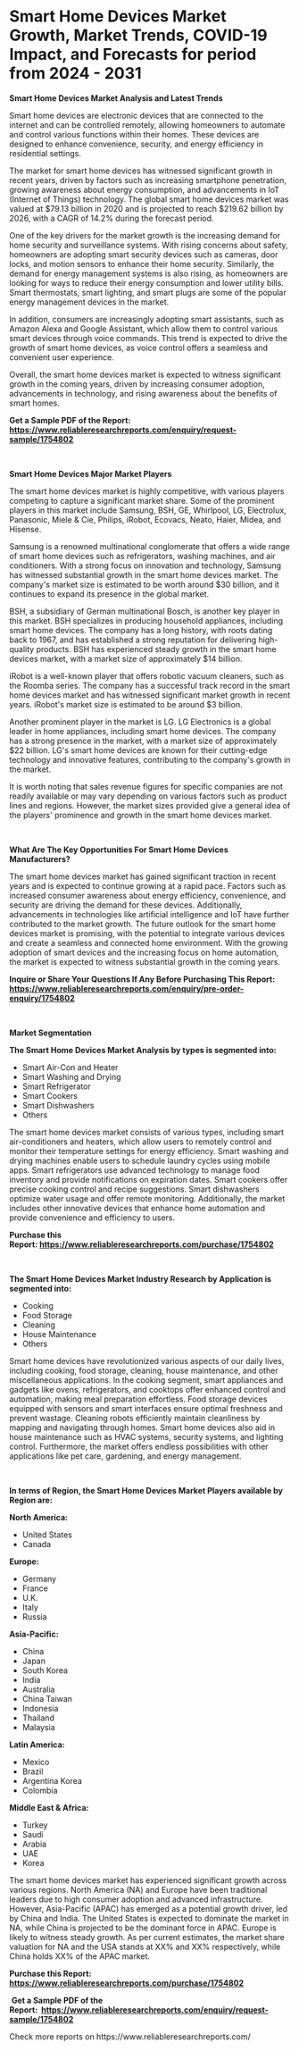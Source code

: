 <p><h1>Smart Home Devices Market Growth, Market Trends, COVID-19 Impact, and Forecasts for period from 2024 - 2031</h1></p><p><strong>Smart Home Devices Market Analysis and Latest Trends</strong></p>
<p><p>Smart home devices are electronic devices that are connected to the internet and can be controlled remotely, allowing homeowners to automate and control various functions within their homes. These devices are designed to enhance convenience, security, and energy efficiency in residential settings.</p><p>The market for smart home devices has witnessed significant growth in recent years, driven by factors such as increasing smartphone penetration, growing awareness about energy consumption, and advancements in IoT (Internet of Things) technology. The global smart home devices market was valued at $79.13 billion in 2020 and is projected to reach $219.62 billion by 2026, with a CAGR of 14.2% during the forecast period.</p><p>One of the key drivers for the market growth is the increasing demand for home security and surveillance systems. With rising concerns about safety, homeowners are adopting smart security devices such as cameras, door locks, and motion sensors to enhance their home security. Similarly, the demand for energy management systems is also rising, as homeowners are looking for ways to reduce their energy consumption and lower utility bills. Smart thermostats, smart lighting, and smart plugs are some of the popular energy management devices in the market.</p><p>In addition, consumers are increasingly adopting smart assistants, such as Amazon Alexa and Google Assistant, which allow them to control various smart devices through voice commands. This trend is expected to drive the growth of smart home devices, as voice control offers a seamless and convenient user experience.</p><p>Overall, the smart home devices market is expected to witness significant growth in the coming years, driven by increasing consumer adoption, advancements in technology, and rising awareness about the benefits of smart homes.</p></p>
<p><strong>Get a Sample PDF of the Report:&nbsp; <a href="https://www.reliableresearchreports.com/enquiry/request-sample/1754802">https://www.reliableresearchreports.com/enquiry/request-sample/1754802</a></strong></p>
<p>&nbsp;</p>
<p><strong>Smart Home Devices Major Market Players</strong></p>
<p><p>The smart home devices market is highly competitive, with various players competing to capture a significant market share. Some of the prominent players in this market include Samsung, BSH, GE, Whirlpool, LG, Electrolux, Panasonic, Miele & Cie, Philips, iRobot, Ecovacs, Neato, Haier, Midea, and Hisense.</p><p>Samsung is a renowned multinational conglomerate that offers a wide range of smart home devices such as refrigerators, washing machines, and air conditioners. With a strong focus on innovation and technology, Samsung has witnessed substantial growth in the smart home devices market. The company's market size is estimated to be worth around $30 billion, and it continues to expand its presence in the global market.</p><p>BSH, a subsidiary of German multinational Bosch, is another key player in this market. BSH specializes in producing household appliances, including smart home devices. The company has a long history, with roots dating back to 1967, and has established a strong reputation for delivering high-quality products. BSH has experienced steady growth in the smart home devices market, with a market size of approximately $14 billion.</p><p>iRobot is a well-known player that offers robotic vacuum cleaners, such as the Roomba series. The company has a successful track record in the smart home devices market and has witnessed significant market growth in recent years. iRobot's market size is estimated to be around $3 billion.</p><p>Another prominent player in the market is LG. LG Electronics is a global leader in home appliances, including smart home devices. The company has a strong presence in the market, with a market size of approximately $22 billion. LG's smart home devices are known for their cutting-edge technology and innovative features, contributing to the company's growth in the market.</p><p>It is worth noting that sales revenue figures for specific companies are not readily available or may vary depending on various factors such as product lines and regions. However, the market sizes provided give a general idea of the players' prominence and growth in the smart home devices market.</p></p>
<p>&nbsp;</p>
<p><strong>What Are The Key Opportunities For Smart Home Devices Manufacturers?</strong></p>
<p><p>The smart home devices market has gained significant traction in recent years and is expected to continue growing at a rapid pace. Factors such as increased consumer awareness about energy efficiency, convenience, and security are driving the demand for these devices. Additionally, advancements in technologies like artificial intelligence and IoT have further contributed to the market growth. The future outlook for the smart home devices market is promising, with the potential to integrate various devices and create a seamless and connected home environment. With the growing adoption of smart devices and the increasing focus on home automation, the market is expected to witness substantial growth in the coming years.</p></p>
<p><strong>Inquire or Share Your Questions If Any Before Purchasing This Report: <a href="https://www.reliableresearchreports.com/enquiry/pre-order-enquiry/1754802">https://www.reliableresearchreports.com/enquiry/pre-order-enquiry/1754802</a></strong></p>
<p>&nbsp;</p>
<p><strong>Market Segmentation</strong></p>
<p><strong>The Smart Home Devices Market Analysis by types is segmented into:</strong></p>
<p><ul><li>Smart Air-Con and Heater</li><li>Smart Washing and Drying</li><li>Smart Refrigerator</li><li>Smart Cookers</li><li>Smart Dishwashers</li><li>Others</li></ul></p>
<p><p>The smart home devices market consists of various types, including smart air-conditioners and heaters, which allow users to remotely control and monitor their temperature settings for energy efficiency. Smart washing and drying machines enable users to schedule laundry cycles using mobile apps. Smart refrigerators use advanced technology to manage food inventory and provide notifications on expiration dates. Smart cookers offer precise cooking control and recipe suggestions. Smart dishwashers optimize water usage and offer remote monitoring. Additionally, the market includes other innovative devices that enhance home automation and provide convenience and efficiency to users.</p></p>
<p><strong>Purchase this Report:&nbsp;<a href="https://www.reliableresearchreports.com/purchase/1754802">https://www.reliableresearchreports.com/purchase/1754802</a></strong></p>
<p>&nbsp;</p>
<p><strong>The Smart Home Devices Market Industry Research by Application is segmented into:</strong></p>
<p><ul><li>Cooking</li><li>Food Storage</li><li>Cleaning</li><li>House Maintenance</li><li>Others</li></ul></p>
<p><p>Smart home devices have revolutionized various aspects of our daily lives, including cooking, food storage, cleaning, house maintenance, and other miscellaneous applications. In the cooking segment, smart appliances and gadgets like ovens, refrigerators, and cooktops offer enhanced control and automation, making meal preparation effortless. Food storage devices equipped with sensors and smart interfaces ensure optimal freshness and prevent wastage. Cleaning robots efficiently maintain cleanliness by mapping and navigating through homes. Smart home devices also aid in house maintenance such as HVAC systems, security systems, and lighting control. Furthermore, the market offers endless possibilities with other applications like pet care, gardening, and energy management.</p></p>
<p>&nbsp;</p>
<p><strong>In terms of Region, the Smart Home Devices Market Players available by Region are:</strong></p>
<p>
    <p> <strong> North America: </strong>
        <ul>
            <li>United States</li>
            <li>Canada</li>
        </ul>
        </p> 
    <p> <strong> Europe: </strong>
        <ul>
            <li>Germany</li>
            <li>France</li>
            <li>U.K.</li>
            <li>Italy</li>
            <li>Russia</li>
        </ul>
        </p> 
    <p> <strong> Asia-Pacific: </strong>
        <ul>
            <li>China</li>
            <li>Japan</li>
            <li>South Korea</li>
            <li>India</li>
            <li>Australia</li>
            <li>China Taiwan</li>
            <li>Indonesia</li>
            <li>Thailand</li>
            <li>Malaysia</li>
        </ul>
        </p> 
    <p> <strong> Latin America: </strong>
        <ul>
            <li>Mexico</li>
            <li>Brazil</li>
            <li>Argentina Korea</li>
            <li>Colombia</li>
        </ul>
        </p> 
    <p> <strong> Middle East & Africa: </strong>
        <ul>
            <li>Turkey</li>
            <li>Saudi</li>
            <li>Arabia</li>
            <li>UAE</li>
            <li>Korea</li>
        </ul>
    </p>
    </p>
<p><p>The smart home devices market has experienced significant growth across various regions. North America (NA) and Europe have been traditional leaders due to high consumer adoption and advanced infrastructure. However, Asia-Pacific (APAC) has emerged as a potential growth driver, led by China and India. The United States is expected to dominate the market in NA, while China is projected to be the dominant force in APAC. Europe is likely to witness steady growth. As per current estimates, the market share valuation for NA and the USA stands at XX% and XX% respectively, while China holds XX% of the APAC market.</p></p>
<p><strong>Purchase this Report: <a href="https://www.reliableresearchreports.com/purchase/1754802">https://www.reliableresearchreports.com/purchase/1754802</a></strong></p>
<p>&nbsp;<strong>Get a Sample PDF of the Report:&nbsp;&nbsp;<a href="https://www.reliableresearchreports.com/enquiry/request-sample/1754802">https://www.reliableresearchreports.com/enquiry/request-sample/1754802</a></strong></p>
<p><strong></strong></p>
<p>Check more reports on https://www.reliableresearchreports.com/</p>